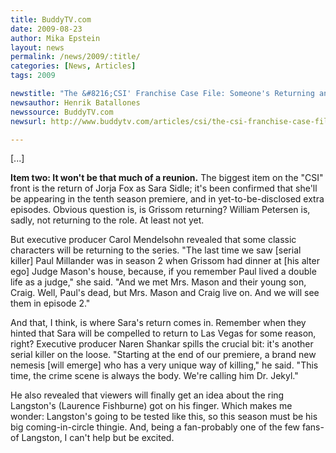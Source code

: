 ```yaml
---
title: BuddyTV.com
date: 2009-08-23
author: Mika Epstein
layout: news
permalink: /news/2009/:title/
categories: [News, Articles]
tags: 2009

newstitle: "The &#8216;CSI' Franchise Case File: Someone's Returning and Someone's Not  "
newsauthor: Henrik Batallones  
newssource: BuddyTV.com  
newsurl: http://www.buddytv.com/articles/csi/the-csi-franchise-case-file-so-30212.aspx  

---
```


[...]

**Item two: It won't be that much of a reunion.** The biggest item on the "CSI" front is the return of Jorja Fox as Sara Sidle; it's been confirmed that she'll be appearing in the tenth season premiere, and in yet-to-be-disclosed extra episodes. Obvious question is, is Grissom returning? William Petersen is, sadly, not returning to the role. At least not yet.

But executive producer Carol Mendelsohn revealed that some classic characters will be returning to the series. "The last time we saw [serial killer] Paul Millander was in season 2 when Grissom had dinner at [his alter ego] Judge Mason's house, because, if you remember Paul lived a double life as a judge," she said. "And we met Mrs. Mason and their young son, Craig. Well, Paul's dead, but Mrs. Mason and Craig live on. And we will see them in episode 2."

And that, I think, is where Sara's return comes in. Remember when they hinted that Sara will be compelled to return to Las Vegas for some reason, right? Executive producer Naren Shankar spills the crucial bit: it's another serial killer on the loose. "Starting at the end of our premiere, a brand new nemesis [will emerge] who has a very unique way of killing," he said. "This time, the crime scene is always the body. We're calling him Dr. Jekyl."

He also revealed that viewers will finally get an idea about the ring Langston's (Laurence Fishburne) got on his finger. Which makes me wonder: Langston's going to be tested like this, so this season must be his big coming-in-circle thingie. And, being a fan-probably one of the few fans-of Langston, I can't help but be excited.  
